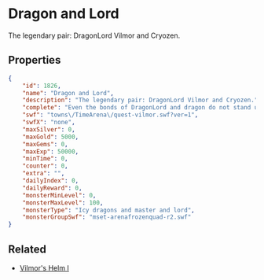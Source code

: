 # Dragon and Lord

The legendary pair: DragonLord Vilmor and Cryozen.

## Properties

```json
{
    "id": 1826,
    "name": "Dragon and Lord",
    "description": "The legendary pair: DragonLord Vilmor and Cryozen.",
    "complete": "Even the bonds of DragonLord and dragon do not stand up to your might.",
    "swf": "towns\/TimeArena\/quest-vilmor.swf?ver=1",
    "swfX": "none",
    "maxSilver": 0,
    "maxGold": 5000,
    "maxGems": 0,
    "maxExp": 50000,
    "minTime": 0,
    "counter": 0,
    "extra": "",
    "dailyIndex": 0,
    "dailyReward": 0,
    "monsterMinLevel": 0,
    "monsterMaxLevel": 100,
    "monsterType": "Icy dragons and master and lord",
    "monsterGroupSwf": "mset-arenafrozenquad-r2.swf"
}
```

## Related

- [Vilmor's Helm I](../items/20250-vilmor-s-helm-i.md)


